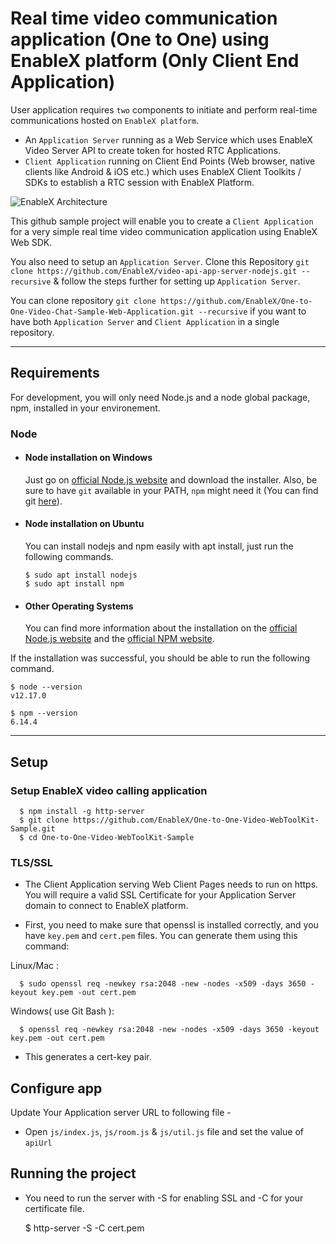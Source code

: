 # Real time video communication application (One to One) using EnableX platform (Only Client End Application)

User application requires `two` components to initiate and perform real-time communications hosted on `EnableX platform`.
- An `Application Server` running as a Web Service which uses EnableX Video Server API to create token for hosted RTC Applications.
- `Client Application` running on Client End Points (Web browser, native clients like Android & iOS etc.) which uses EnableX Client Toolkits / SDKs to establish a RTC session with EnableX Platform.

![EnableX Architecture](https://developer.enablex.io/wp-content/uploads/2019/08/app-architecture.png)

This github sample project will enable you to create a `Client Application` for a very simple real time video communication application using EnableX Web SDK.

You also need to setup an `Application Server`.  Clone this Repository `git clone https://github.com/EnableX/video-api-app-server-nodejs.git --recursive` & follow the steps further for setting up `Application Server`.

You can clone repository `git clone https://github.com/EnableX/One-to-One-Video-Chat-Sample-Web-Application.git --recursive` if you want to have both `Application Server` and `Client Application` in a single repository.

---
## Requirements

For development, you will only need Node.js and a node global package, npm, installed in your environement.

### Node
- #### Node installation on Windows

  Just go on [official Node.js website](https://nodejs.org/) and download the installer.
Also, be sure to have `git` available in your PATH, `npm` might need it (You can find git [here](https://git-scm.com/)).

- #### Node installation on Ubuntu

  You can install nodejs and npm easily with apt install, just run the following commands.

      $ sudo apt install nodejs
      $ sudo apt install npm

- #### Other Operating Systems
  You can find more information about the installation on the [official Node.js website](https://nodejs.org/) and the [official NPM website](https://npmjs.org/).

If the installation was successful, you should be able to run the following command.

    $ node --version
    v12.17.0

    $ npm --version
    6.14.4

---

## Setup

### Setup EnableX video calling application

      $ npm install -g http-server
      $ git clone https://github.com/EnableX/One-to-One-Video-WebToolKit-Sample.git
      $ cd One-to-One-Video-WebToolKit-Sample

### TLS/SSL
- The Client Application serving Web Client Pages needs to run on https. You will require a valid SSL Certificate for your Application Server domain to connect to EnableX platform.

- First, you need to make sure that openssl is installed correctly, and you have `key.pem` and `cert.pem` files. You can generate them using this command:

Linux/Mac :

      $ sudo openssl req -newkey rsa:2048 -new -nodes -x509 -days 3650 -keyout key.pem -out cert.pem

Windows( use Git Bash ):

      $ openssl req -newkey rsa:2048 -new -nodes -x509 -days 3650 -keyout key.pem -out cert.pem

- This generates a cert-key pair.

## Configure app

Update Your Application server URL to following file -

- Open `js/index.js`, `js/room.js` & `js/util.js` file and set the value of `apiUrl`


## Running the project

- You need to run the server with -S for enabling SSL and -C for your certificate file.

    $ http-server -S -C cert.pem
